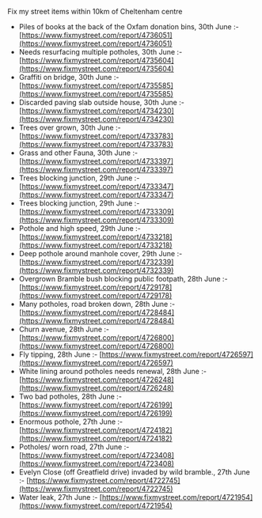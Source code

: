 Fix my street items within 10km of Cheltenham centre

<!-- fix_marker starts -->

- Piles of books at the back of the Oxfam donation bins, 30th June :- [https://www.fixmystreet.com/report/4736051](https://www.fixmystreet.com/report/4736051)
- Needs resurfacing multiple potholes, 30th June :- [https://www.fixmystreet.com/report/4735604](https://www.fixmystreet.com/report/4735604)
- Graffiti on bridge, 30th June :- [https://www.fixmystreet.com/report/4735585](https://www.fixmystreet.com/report/4735585)
- Discarded paving slab outside house, 30th June :- [https://www.fixmystreet.com/report/4734230](https://www.fixmystreet.com/report/4734230)
- Trees over grown, 30th June :- [https://www.fixmystreet.com/report/4733783](https://www.fixmystreet.com/report/4733783)
- Grass and other Fauna, 30th June :- [https://www.fixmystreet.com/report/4733397](https://www.fixmystreet.com/report/4733397)
- Trees blocking junction, 29th June :- [https://www.fixmystreet.com/report/4733347](https://www.fixmystreet.com/report/4733347)
- Trees blocking junction, 29th June :- [https://www.fixmystreet.com/report/4733309](https://www.fixmystreet.com/report/4733309)
- Pothole and high speed, 29th June :- [https://www.fixmystreet.com/report/4733218](https://www.fixmystreet.com/report/4733218)
- Deep pothole around manhole cover, 29th June :- [https://www.fixmystreet.com/report/4732339](https://www.fixmystreet.com/report/4732339)
- Overgrown Bramble bush blocking public footpath, 28th June :- [https://www.fixmystreet.com/report/4729178](https://www.fixmystreet.com/report/4729178)
- Many potholes, road broken down, 28th June :- [https://www.fixmystreet.com/report/4728484](https://www.fixmystreet.com/report/4728484)
- Churn avenue, 28th June :- [https://www.fixmystreet.com/report/4726800](https://www.fixmystreet.com/report/4726800)
- Fly tipping, 28th June :- [https://www.fixmystreet.com/report/4726597](https://www.fixmystreet.com/report/4726597)
- White lining around potholes needs renewal, 28th June :- [https://www.fixmystreet.com/report/4726248](https://www.fixmystreet.com/report/4726248)
- Two bad potholes, 28th June :- [https://www.fixmystreet.com/report/4726199](https://www.fixmystreet.com/report/4726199)
- Enormous pothole, 27th June :- [https://www.fixmystreet.com/report/4724182](https://www.fixmystreet.com/report/4724182)
- Potholes/ worn road, 27th June :- [https://www.fixmystreet.com/report/4723408](https://www.fixmystreet.com/report/4723408)
- Evelyn Close (off Greatfield drive) invaded by wild bramble., 27th June :- [https://www.fixmystreet.com/report/4722745](https://www.fixmystreet.com/report/4722745)
- Water leak, 27th June :- [https://www.fixmystreet.com/report/4721954](https://www.fixmystreet.com/report/4721954)

<!-- fix_marker ends -->